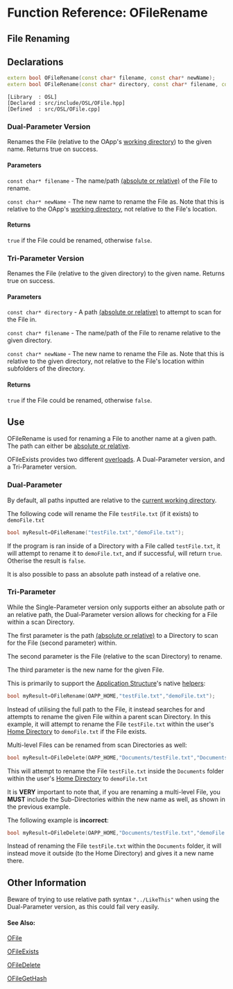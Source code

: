 # Function Reference: OFileRename
## File Renaming

## Declarations
```cpp
extern bool OFileRename(const char* filename, const char* newName);
extern bool OFileRename(const char* directory, const char* filename, const char* newName);
```
```
[Library  : OSL]
[Declared : src/include/OSL/OFile.hpp]
[Defined  : src/OSL/OFile.cpp]
```

### Dual-Parameter Version
Renames the File (relative to the OApp's [working directory](https://en.wikipedia.org/wiki/Working_directory)) to the given name. Returns true on success.
#### Parameters
`const char* filename` - The name/path [(absolute or relative)](https://www.lifewire.com/absolute-and-relative-paths-3466467) of the File to rename.

`const char* newName` - The new name to rename the File as. Note that this is relative to the OApp's [working directory](https://en.wikipedia.org/wiki/Working_directory), not relative to the File's location.
#### Returns
`true` if the File could be renamed, otherwise `false`.

### Tri-Parameter Version
Renames the File (relative to the given directory) to the given name. Returns true on success.
#### Parameters
`const char* directory` - A path [(absolute or relative)](https://www.lifewire.com/absolute-and-relative-paths-3466467) to attempt to scan for the File in.

`const char* filename` - The name/path of the File to rename relative to the given directory.

`const char* newName` - The new name to rename the File as. Note that this is relative to the given directory, not relative to the File's location within subfolders of the directory.
#### Returns
`true` if the File could be renamed, otherwise `false`.

## Use
OFileRename is used for renaming a File to another name at a given path. The path can either be [absolute or relative](https://www.lifewire.com/absolute-and-relative-paths-3466467).

OFileExists provides two different [overloads](https://www.tutorialspoint.com/cplusplus/cpp_overloading.htm). A Dual-Parameter version, and a Tri-Parameter version.

### Dual-Parameter
By default, all paths inputted are relative to the [current working directory](https://en.wikipedia.org/wiki/Working_directory).

The following code will rename the File `testFile.txt` (if it exists) to `demoFile.txt`
```cpp
bool myResult=OFileRename("testFile.txt","demoFile.txt");
```
If the program is ran inside of a Directory with a File called `testFile.txt`, it will attempt to rename it to `demoFile.txt`, and if successful, will return `true`.
Otherise the result is `false`. 

It is also possible to pass an absolute path instead of a relative one.

### Tri-Parameter
While the Single-Parameter version only supports either an absolute path or an relative path,
the Dual-Parameter version allows for checking for a File within a scan Directory.

The first parameter is the path [(absolute or relative)](https://www.lifewire.com/absolute-and-relative-paths-3466467) to a Directory to scan for the File (second parameter) within.

The second parameter is the File (relative to the scan Directory) to rename.

The third parameter is the new name for the given File.

This is primarily to support the [Application Structure](https://github.com/RosettaHS/OrionAPI/blob/main/docs/Application%20Structure.md)'s native [helpers](https://github.com/RosettaHS/OrionAPI/blob/main/docs/Application%20Structure.md#utilising-helpers):
```cpp
bool myResult=OFileRename(OAPP_HOME,"testFile.txt","demoFile.txt");
```
Instead of utilising the full path to the File, it instead searches for and attempts to rename the given File within a parent scan Directory.
In this example, it will attempt to rename the File `testFile.txt` within the user's [Home Directory](https://en.wikipedia.org/wiki/Home_directory) to `demoFile.txt` if the File exists.

Multi-level Files can be renamed from scan Directories as well:
```cpp
bool myResult=OFileDelete(OAPP_HOME,"Documents/testFile.txt","Documents/demoFile.txt");
```
This will attempt to rename the File `testFile.txt` inside the `Documents` folder within the user's [Home Directory](https://en.wikipedia.org/wiki/Home_directory) to `demoFile.txt`

It is **VERY** important to note that, if you are renaming a multi-level File, you **MUST** include the Sub-Directories within the new name as well, as shown in the previous example.

The following example is **incorrect**:
```cpp
bool myResult=OFileDelete(OAPP_HOME,"Documents/testFile.txt","demoFile.txt");
```
Instead of renaming the File `testFile.txt` within the `Documents` folder, it will instead move it outside (to the Home Directory) and gives it a new name there.

## Other Information
Beware of trying to use relative path syntax `"../LikeThis"` when using the Dual-Parameter version, as this could fail very easily.

#### See Also:
[OFile](https://github.com/RosettaHS/OrionAPI/blob/main/docs/Function%20Reference/OFile.md)

[OFileExists](https://github.com/RosettaHS/OrionAPI/blob/main/docs/Function%20Reference/OFileExists.md)

[OFileDelete](https://github.com/RosettaHS/OrionAPI/blob/main/docs/Function%20Reference/OFileDelete.md)

[OFileGetHash](https://github.com/RosettaHS/OrionAPI/blob/main/docs/Function%20Reference/OFileGetHash.md)